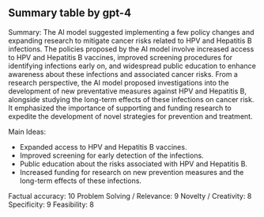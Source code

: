 ## Summary table by gpt-4
Summary: 
The AI model suggested implementing a few policy changes and expanding research to mitigate cancer risks related to HPV and Hepatitis B infections. The policies proposed by the AI model involve increased access to HPV and Hepatitis B vaccines, improved screening procedures for identifying infections early on, and widespread public education to enhance awareness about these infections and associated cancer risks. From a research perspective, the AI model proposed investigations into the development of new preventative measures against HPV and Hepatitis B, alongside studying the long-term effects of these infections on cancer risk. It emphasized the importance of supporting and funding research to expedite the development of novel strategies for prevention and treatment.

Main Ideas: 
- Expanded access to HPV and Hepatitis B vaccines.
- Improved screening for early detection of the infections.
- Public education about the risks associated with HPV and Hepatitis B.
- Increased funding for research on new prevention measures and the long-term effects of these infections.

Factual accuracy: 10
Problem Solving / Relevance: 9
Novelty / Creativity: 8
Specificity: 9
Feasibility: 8